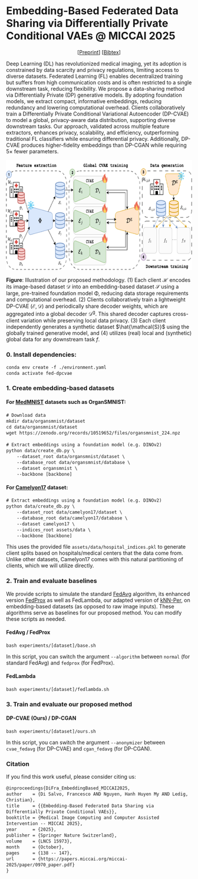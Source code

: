 # Embedding-Based Federated Data Sharing via Differentially Private Conditional VAEs @ MICCAI 2025


<p align="center">
    [<a href="https://arxiv.org/abs/2507.02671">Preprint</a>]
    [<a href="#citation">Bibtex</a>]
  </p>

Deep Learning (DL) has revolutionized medical imaging, yet its adoption is constrained by data scarcity and privacy regulations, limiting access to diverse datasets. Federated Learning (FL) enables decentralized training but suffers from high communication costs and is often restricted to a single downstream task, reducing flexibility. We propose a data-sharing method via Differentially Private (DP) generative models. By adopting foundation models, we extract compact, informative embeddings, reducing redundancy and lowering computational overhead. Clients collaboratively train a Differentially Private Conditional Variational Autoencoder (DP-CVAE) to model a global, privacy-aware data distribution, supporting diverse downstream tasks. Our approach, validated across multiple feature extractors, enhances privacy, scalability, and efficiency, outperforming traditional FL classifiers while ensuring differential privacy. Additionally, DP-CVAE produces higher-fidelity embeddings than DP-CGAN while requiring $5 \times$ fewer parameters.

<p align="center">
   <img src="assets/images/illustration.png" alt="Illustration of our proposed methodology" height="300px">
</p>

**Figure**: Illustration of our proposed methodology. (1) Each client $\mathcal{H}$ encodes its image-based dataset $\mathcal{D}$ into an embedding-based dataset $\mathcal{S}$ using a large, pre-trained foundation model $\mathrm{\Phi}$, reducing data storage requirements and computational overhead. (2) Clients collaboratively train a lightweight DP-CVAE ($\mathcal{E},\mathcal{D}$) and periodically share decoder weights, which are aggregated into a global decoder $\mathcal{D}^{\text{g}}$. This shared decoder captures cross-client variation while preserving local data privacy. (3) Each client independently generates a synthetic dataset $\hat{\mathcal{S}}$ using the globally trained generative model, and (4) utilizes (real) local and (synthetic) global data for any downstream task $f$.

### 0. Install dependencies:
```
conda env create -f ./environment.yaml
conda activate fed-dpcvae
```

### 1. Create embedding-based datasets 

#### For [MedMNIST](https://medmnist.com/) datasets such as OrganSMNIST:

```
# Download data
mkdir data/organsmnist/dataset
cd data/organsmnist/dataset 
wget https://zenodo.org/records/10519652/files/organsmnist_224.npz

# Extract embeddings using a foundation model (e.g. DINOv2)
python data/create_db.py \
    --dataset_root data/organsmnist/dataset \
    --database_root data/organsmnist/database \
    --dataset organsmnist \
    --backbone [backbone]
```

#### For [Camelyon17](https://wilds.stanford.edu/datasets/) dataset:

```
# Extract embeddings using a foundation model (e.g. DINOv2) 
python data/create_db.py \
    --dataset_root data/camelyon17/dataset \
    --database_root data/camelyon17/database \ 
    --dataset camelyon17 \
    --indices_root assets/data \
    --backbone [backbone]
```

This uses the provided file `assets/data/hospital_indices.pkl` to generate client splits based on hospitals/medical centers that the data come from. Unlike other datasets, Camelyon17 comes with this natural partitioning of clients, which we will utilize directly.


### 2. Train and evaluate baselines 

We provide scripts to simulate the standard [FedAvg](http://proceedings.mlr.press/v54/mcmahan17a.html) algorithm, its enhanced version [FedProx](https://arxiv.org/abs/1812.06127) as well as FedLambda, our adapted version of [kNN-Per](https://arxiv.org/abs/2111.09360), on embedding-based datasets (as opposed to raw image inputs). These algorithms serve as baselines for our proposed method. You can modify these scripts as needed.

#### FedAvg / FedProx
``` 
bash experiments/[dataset]/base.sh
```

In this script, you can switch the argument `--algorithm` between `normal` (for standard FedAvg) and `fedprox` (for FedProx).

#### FedLambda
``` 
bash experiments/[dataset]/fedlambda.sh
```


### 3. Train and evaluate our proposed method 

#### DP-CVAE (Ours) / DP-CGAN
``` 
bash experiments/[dataset]/ours.sh
```

In this script, you can switch the argument `--anonymizer` between `cvae_fedavg` (for DP-CVAE) and `cgan_fedavg` (for DP-CGAN).


### Citation

If you find this work useful, please consider citing us:

```
@inproceedings{DiFra_EmbeddingBased_MICCAI2025,
author    = {Di Salvo, Francesco AND Nguyen, Hanh Huyen My AND Ledig, Christian},
title     = {{Embedding-Based Federated Data Sharing via Differentially Private Conditional VAEs}}, 
booktitle = {Medical Image Computing and Computer Assisted Intervention -- MICCAI 2025},
year      = {2025},
publisher = {Springer Nature Switzerland},
volume    = {LNCS 15973},
month     = {October},
pages     = {138 -- 147},
url       = {https://papers.miccai.org/miccai-2025/paper/0970_paper.pdf}
}
```


<!-- ## License
This project is licensed under the MIT License.

This project is licensed under the [MIT License](LICENSE). Some parts of this project are adapted based on the official implementation of [Personalized Federated Learning through Local Memorization](https://arxiv.org/abs/2111.09360) ([Github repo](https://github.com/omarfoq/knn-per)):

```
@article{marfoq2021personalized,
  title={Personalized Federated Learning through Local Memorization},
  author={Marfoq, Othmane and Neglia, Giovanni and Kameni, Laetitia and Vidal, Richard},
  journal={arXiv preprint arXiv:2111.09360},
  year={2021}
}
``` -->


